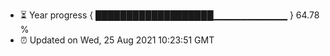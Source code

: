 - ⏳ Year progress { ███████████████████▁▁▁▁▁▁▁▁▁▁▁ } 64.78 %
- ⏰ Updated on Wed, 25 Aug 2021 10:23:51 GMT

